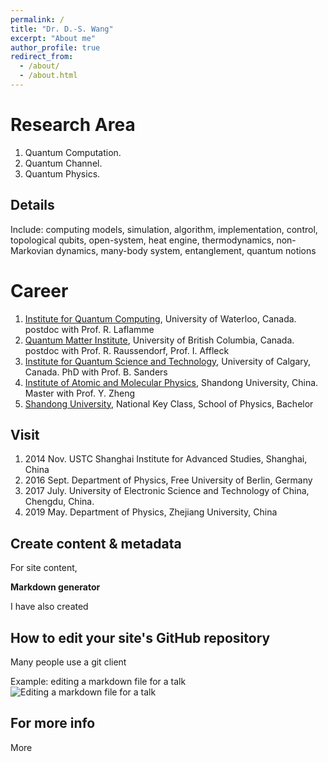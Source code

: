 ```yaml
---
permalink: /
title: "Dr. D.-S. Wang"
excerpt: "About me"
author_profile: true
redirect_from: 
  - /about/
  - /about.html
---
```



Research Area
======
1. Quantum Computation. 
1. Quantum Channel. 
1. Quantum Physics. 

Details
------
Include: computing models, simulation, algorithm, implementation, control, topological qubits, open-system, heat engine, thermodynamics, non-Markovian dynamics, many-body system, entanglement, quantum notions

Career
======
1. [Institute for Quantum Computing](https://uwaterloo.ca/institute-for-quantum-computing/), University of Waterloo, Canada. postdoc with Prof. R. Laflamme
1. [Quantum Matter Institute](https://qmi.ubc.ca/), University of British Columbia, Canada. postdoc with Prof. R. Raussendorf, Prof. I. Affleck
1. [Institute for Quantum Science and Technology](), University of Calgary, Canada. PhD with Prof. B. Sanders
1. [Institute of Atomic and Molecular Physics](http://www.phy.sdu.edu.cn/info/1104/4834.htm), Shandong University, China. Master with Prof. Y. Zheng
1. [Shandong University](http://www.en.sdu.edu.cn/), National Key Class, School of Physics, Bachelor

Visit
------
1. 2014 Nov. USTC Shanghai Institute for Advanced Studies, Shanghai, China
1. 2016 Sept. Department of Physics, Free University of Berlin, Germany
1. 2017 July. University of Electronic Science and Technology of China, Chengdu, China.
1. 2019 May. Department of Physics, Zhejiang University, China


Create content & metadata
------
For site content, 

**Markdown generator**

I have also created 

How to edit your site's GitHub repository
------
Many people use a git client 

Example: editing a markdown file for a talk
![Editing a markdown file for a talk](/images/editing-talk.png)

For more info
------
More 
